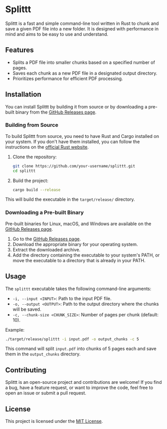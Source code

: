 # Splittt

Splittt is a fast and simple command-line tool written in Rust to chunk and save a given PDF file into a new folder. It is designed with performance in mind and aims to be easy to use and understand.

## Features

*   Splits a PDF file into smaller chunks based on a specified number of pages.
*   Saves each chunk as a new PDF file in a designated output directory.
*   Prioritizes performance for efficient PDF processing.

## Installation

You can install Splittt by building it from source or by downloading a pre-built binary from the [GitHub Releases page](https://github.com/your-username/splittt/releases).

### Building from Source

To build Splittt from source, you need to have Rust and Cargo installed on your system. If you don't have them installed, you can follow the instructions on the [official Rust website](https://www.rust-lang.org/tools/install).

1.  Clone the repository:

    ```bash
    git clone https://github.com/your-username/splittt.git
    cd splittt
    ```

2.  Build the project:

    ```bash
    cargo build --release
    ```

This will build the executable in the `target/release/` directory.

### Downloading a Pre-built Binary

Pre-built binaries for Linux, macOS, and Windows are available on the [GitHub Releases page](https://github.com/your-username/splittt/releases).

1.  Go to the [GitHub Releases page](https://github.com/your-username/splittt/releases).
2.  Download the appropriate binary for your operating system.
3.  Extract the downloaded archive.
4.  Add the directory containing the executable to your system's PATH, or move the executable to a directory that is already in your PATH.

## Usage

The `splittt` executable takes the following command-line arguments:

*   `-i, --input <INPUT>`: Path to the input PDF file.
*   `-o, --output <OUTPUT>`: Path to the output directory where the chunks will be saved.
*   `-c, --chunk-size <CHUNK_SIZE>`: Number of pages per chunk (default: 10).

Example:

```bash
./target/release/splittt -i input.pdf -o output_chunks -c 5
```

This command will split `input.pdf` into chunks of 5 pages each and save them in the `output_chunks` directory.

## Contributing

Splittt is an open-source project and contributions are welcome! If you find a bug, have a feature request, or want to improve the code, feel free to open an issue or submit a pull request.

## License

This project is licensed under the [MIT License](LICENSE).

